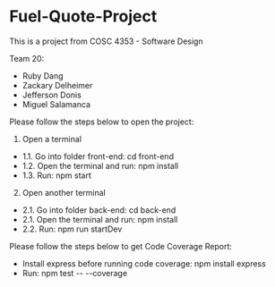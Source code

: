 # Fuel-Quote-Project
This is a project from COSC 4353 - Software Design

Team 20:
 - Ruby Dang
 - Zackary Delheimer
 - Jefferson Donis
 - Miguel Salamanca

Please follow the steps below to open the project:
1. Open a terminal
  - 1.1. Go into folder front-end: cd front-end
  - 1.2. Open the terminal and run: npm install
  - 1.3. Run: npm start

2. Open another terminal
  - 2.1. Go into folder back-end: cd back-end 
  - 2.1. Open the terminal and run: npm install
  - 2.2. Run: npm run startDev

Please follow the steps below to get Code Coverage Report:
 - Install express before running code coverage: npm install express
 - Run: npm test -- --coverage